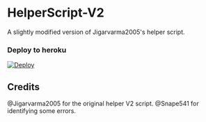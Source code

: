 # HelperScript-V2

A slightly modified version of Jigarvarma2005's helper script.

### Deploy to heroku

[![Deploy](https://www.herokucdn.com/deploy/button.svg)](https://heroku.com/deploy?template=https://github.com/theharshitprajapati/userge-helper)


## Credits

@Jigarvarma2005 for the original helper V2 script.
@Snape541 for identifying some errors.
